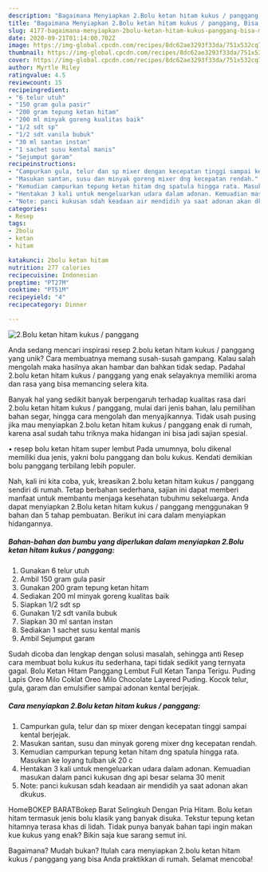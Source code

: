 ```yaml
---
description: "Bagaimana Menyiapkan 2.Bolu ketan hitam kukus / panggang, Bisa Manjain Lidah"
title: "Bagaimana Menyiapkan 2.Bolu ketan hitam kukus / panggang, Bisa Manjain Lidah"
slug: 4177-bagaimana-menyiapkan-2bolu-ketan-hitam-kukus-panggang-bisa-manjain-lidah
date: 2020-09-21T01:14:00.702Z
image: https://img-global.cpcdn.com/recipes/8dc62ae3293f33da/751x532cq70/2bolu-ketan-hitam-kukus-panggang-foto-resep-utama.jpg
thumbnail: https://img-global.cpcdn.com/recipes/8dc62ae3293f33da/751x532cq70/2bolu-ketan-hitam-kukus-panggang-foto-resep-utama.jpg
cover: https://img-global.cpcdn.com/recipes/8dc62ae3293f33da/751x532cq70/2bolu-ketan-hitam-kukus-panggang-foto-resep-utama.jpg
author: Myrtle Riley
ratingvalue: 4.5
reviewcount: 15
recipeingredient:
- "6 telur utuh"
- "150 gram gula pasir"
- "200 gram tepung ketan hitam"
- "200 ml minyak goreng kualitas baik"
- "1/2 sdt sp"
- "1/2 sdt vanila bubuk"
- "30 ml santan instan"
- "1 sachet susu kental manis"
- "Sejumput garam"
recipeinstructions:
- "Campurkan gula, telur dan sp mixer dengan kecepatan tinggi sampai kental berjejak."
- "Masukan santan, susu dan minyak goreng mixer dng kecepatan rendah."
- "Kemudian campurkan tepung ketan hitam dng spatula hingga rata. Masukan ke loyang tulban uk 20 c"
- "Hentakan 3 kali untuk mengeluarkan udara dalam adonan. Kemuadian masukan dalam panci kukusan dng api besar selama 30 menit"
- "Note: panci kukusan sdah keadaan air mendidih ya saat adonan akan dkukus."
categories:
- Resep
tags:
- 2bolu
- ketan
- hitam

katakunci: 2bolu ketan hitam 
nutrition: 277 calories
recipecuisine: Indonesian
preptime: "PT27M"
cooktime: "PT51M"
recipeyield: "4"
recipecategory: Dinner

---
```



![2.Bolu ketan hitam kukus / panggang](https://img-global.cpcdn.com/recipes/8dc62ae3293f33da/751x532cq70/2bolu-ketan-hitam-kukus-panggang-foto-resep-utama.jpg)

Anda sedang mencari inspirasi resep 2.bolu ketan hitam kukus / panggang yang unik? Cara membuatnya memang susah-susah gampang. Kalau salah mengolah maka hasilnya akan hambar dan bahkan tidak sedap. Padahal 2.bolu ketan hitam kukus / panggang yang enak selayaknya memiliki aroma dan rasa yang bisa memancing selera kita.

Banyak hal yang sedikit banyak berpengaruh terhadap kualitas rasa dari 2.bolu ketan hitam kukus / panggang, mulai dari jenis bahan, lalu pemilihan bahan segar, hingga cara mengolah dan menyajikannya. Tidak usah pusing jika mau menyiapkan 2.bolu ketan hitam kukus / panggang enak di rumah, karena asal sudah tahu triknya maka hidangan ini bisa jadi sajian spesial.

• resep bolu ketan hitam super lembut Pada umumnya, bolu dikenal memiliki dua jenis, yakni bolu panggang dan bolu kukus. Kendati demikian bolu panggang terbilang lebih populer.


Nah, kali ini kita coba, yuk, kreasikan 2.bolu ketan hitam kukus / panggang sendiri di rumah. Tetap berbahan sederhana, sajian ini dapat memberi manfaat untuk membantu menjaga kesehatan tubuhmu sekeluarga. Anda dapat menyiapkan 2.Bolu ketan hitam kukus / panggang menggunakan 9 bahan dan 5 tahap pembuatan. Berikut ini cara dalam menyiapkan hidangannya.

<!--inarticleads1-->

##### Bahan-bahan dan bumbu yang diperlukan dalam menyiapkan 2.Bolu ketan hitam kukus / panggang:

1. Gunakan 6 telur utuh
1. Ambil 150 gram gula pasir
1. Gunakan 200 gram tepung ketan hitam
1. Sediakan 200 ml minyak goreng kualitas baik
1. Siapkan 1/2 sdt sp
1. Gunakan 1/2 sdt vanila bubuk
1. Siapkan 30 ml santan instan
1. Sediakan 1 sachet susu kental manis
1. Ambil Sejumput garam


Sudah dicoba dan lengkap dengan solusi masalah, sehingga anti Resep cara membuat bolu kukus itu sederhana, tapi tidak sedikit yang ternyata gagal. Bolu Ketan Hitam Panggang Lembut Full Ketan Tanpa Terigu. Puding Lapis Oreo Milo Coklat Oreo Milo Chocolate Layered Puding. Kocok telur, gula, garam dan emulsifier sampai adonan kental berjejak. 

<!--inarticleads2-->

##### Cara menyiapkan 2.Bolu ketan hitam kukus / panggang:

1. Campurkan gula, telur dan sp mixer dengan kecepatan tinggi sampai kental berjejak.
1. Masukan santan, susu dan minyak goreng mixer dng kecepatan rendah.
1. Kemudian campurkan tepung ketan hitam dng spatula hingga rata. Masukan ke loyang tulban uk 20 c
1. Hentakan 3 kali untuk mengeluarkan udara dalam adonan. Kemuadian masukan dalam panci kukusan dng api besar selama 30 menit
1. Note: panci kukusan sdah keadaan air mendidih ya saat adonan akan dkukus.


HomeBOKEP BARATBokep Barat Selingkuh Dengan Pria Hitam. Bolu ketan hitam termasuk jenis bolu klasik yang banyak disuka. Tekstur tepung ketan hitamnya terasa khas di lidah. Tidak punya banyak bahan tapi ingin makan kue kukus yang enak? Bikin saja kue sarang semut ini. 

Bagaimana? Mudah bukan? Itulah cara menyiapkan 2.bolu ketan hitam kukus / panggang yang bisa Anda praktikkan di rumah. Selamat mencoba!

